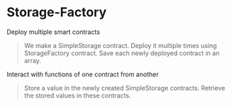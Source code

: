# Storage-Factory

Deploy multiple smart contracts
  > We make a SimpleStorage contract.
  > Deploy it multiple times using StorageFactory contract.
  > Save each newly deployed contract in an array.
  
Interact with functions of one contract from another
  > Store a value in the newly created SimpleStorage contracts.
  > Retrieve the stored values in these contracts.

